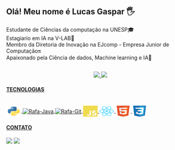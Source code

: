## Olá! Meu nome é Lucas Gaspar 🖐️

Estudante de Ciências da computação na UNESP🎓
 <br>Estagiario em IA na V-LAB🚀
  <br>Membro da Diretoria de Inovação na EJcomp - Empresa Junior de Computação🔛
 <br>Apaixonado pela Ciência de dados, Machine learning e IA🚀
##
<div align="center">
  <a href="https://github.com/lucasgstumpf">
  <img height="150em" src="https://github-readme-stats.vercel.app/api?username=lucasgstumpf&show_icons=true&theme=dark&include_all_commits=true&count_private=true"/>
  <img height="150em" src="https://github-readme-stats.vercel.app/api/top-langs/?username=lucasgstumpf&layout=compact&langs_count=7&theme=dark"/>
</div>
  
 #### TECNOLOGIAS
  
<div style="display: inline_block"><br>
   <img align="center" alt="Rafa-Python" height="30" width="40" src="https://raw.githubusercontent.com/devicons/devicon/master/icons/python/python-original.svg">
   <img align="center" alt="Rafa-Java" height="30" width="40" src="https://cdn.jsdelivr.net/gh/devicons/devicon/icons/java/java-original.svg">
  <img align="center" alt="Rafa-Git" height="30" width="40" src= "https://cdn.jsdelivr.net/gh/devicons/devicon/icons/git/git-original.svg">


  <img align="center" alt="Rafa-Js" height="30" width="40" src="https://raw.githubusercontent.com/devicons/devicon/master/icons/javascript/javascript-plain.svg">
  <img align="center" alt="Rafa-React" height="30" width="40" src="https://raw.githubusercontent.com/devicons/devicon/master/icons/react/react-original.svg">
  <img align="center" alt="Rafa-HTML" height="30" width="40" src="https://raw.githubusercontent.com/devicons/devicon/master/icons/html5/html5-original.svg">
  <img align="center" alt="Rafa-CSS" height="30" width="40" src="https://raw.githubusercontent.com/devicons/devicon/master/icons/css3/css3-original.svg">
 
 #### CONTATO
</div>

<a href = "mailto:lucasgstumpf@gmail.com"><img src="https://img.shields.io/badge/-Gmail-%23333?style=for-the-badge&logo=gmail&logoColor=white" target="_blank"></a>
  <a href="www.linkedin.com/in/lucasgstumpf
" target="_blank"><img src="https://img.shields.io/badge/-LinkedIn-%230077B5?style=for-the-badge&logo=linkedin&logoColor=white" target="_blank"></a> 
 
</div>
